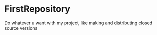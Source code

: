 # FirstRepository
Do whatever u want with my project, like making and distributing closed source versions 
